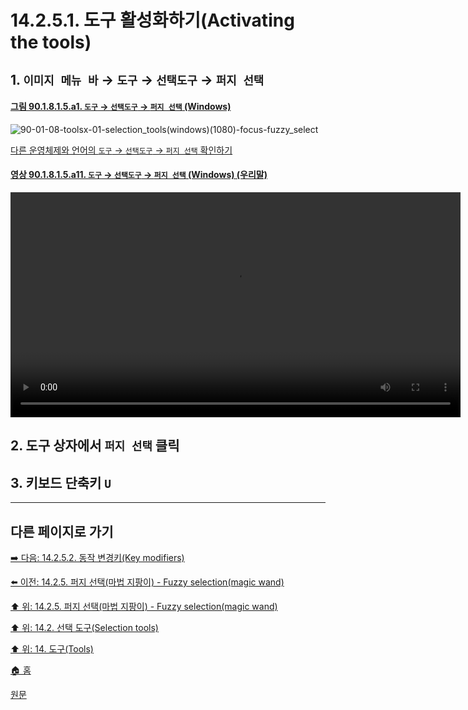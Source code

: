# 14.2.5.1. 도구 활성화하기(Activating the tools)

## 1. `이미지 메뉴 바` → `도구` → `선택도구` → `퍼지 선택`
<a id="90-01-08-01-05-a1"></a>

#### [그림 90.1.8.1.5.a1. `도구` → `선택도구` → `퍼지 선택` (Windows)](./90-01-08-01-05-fuzzy_select.md#90-01-08-01-05-a1)
![90-01-08-toolsx-01-selection_tools(windows)(1080)-focus-fuzzy_select](https://github.com/wonder13662/gimp/assets/15767104/14cd5243-74b1-4b70-91c1-1eb477a7ba6c)

[다른 운영체제와 언어의 `도구` → `선택도구` → `퍼지 선택` 확인하기](./90-01-08-01-05-fuzzy_select.md#90-01-08-01-05-a2)

<a id="90-01-08-01-05-a11"></a>

#### [영상 90.1.8.1.5.a11. `도구` → `선택도구` → `퍼지 선택` (Windows) (우리말)](./90-01-08-01-05-fuzzy_select.md#90-01-08-01-05-a11)
<video controls="controls" width="720" src="https://github.com/wonder13662/gimp/assets/15767104/3eccbf37-fbfd-44df-a9f4-79f26a827382"></video>

## 2. 도구 상자에서 `퍼지 선택` 클릭

## 3. 키보드 단축키 `U`

***

## 다른 페이지로 가기

[➡️ 다음: 14.2.5.2. 동작 변경키(Key modifiers)](./14-02-05-02-key_modifiers.md)

[⬅️ 이전: 14.2.5. 퍼지 선택(마법 지팡이) - Fuzzy selection(magic wand)](./14-02-05-00-fuzzy-selection-magic-wand.md)

[⬆️ 위: 14.2.5. 퍼지 선택(마법 지팡이) - Fuzzy selection(magic wand)](./14-02-05-00-fuzzy-selection-magic-wand.md)

[⬆️ 위: 14.2. 선택 도구(Selection tools)](./14-02-00-selection-tools.md)

[⬆️ 위: 14. 도구(Tools)](./14-00-tools.md)

[🏠 홈](./00-home.md)

[원문](https://docs.gimp.org/2.10/ko/gimp-tool-fuzzy-select.html#idm11198)